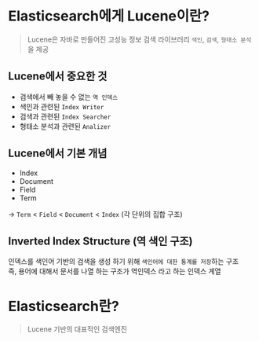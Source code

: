 # Elasticsearch에게 Lucene이란?

> Lucene은 자바로 만들어진 고성능 정보 검색 라이브러리 `색인`, `검색`, `형태소 분석`을 제공

## Lucene에서 중요한 것

- 검색에서 빼 놓을 수 없는 `역 인덱스`
- 색인과 관련된 `Index Writer`
- 검색과 관련된 `Index Searcher`
- 형태소 분석과 관련된 `Analizer`

## Lucene에서 기본 개념

- Index
- Document
- Field
- Term

-> `Term` < `Field` < `Document` < `Index` (각 단위의 집합 구조)

## Inverted Index Structure (역 색인 구조)

인덱스를 색인어 기반의 검색을 생성 하기 위해 `색인어에 대한 통계를 저장`하는 구조 <br>
즉, 용어에 대해서 문서를 나열 하는 구조가 역인덱스 라고 하는 인덱스 계열

# Elasticsearch란?

> Lucene 기반의 대표적인 검색엔진